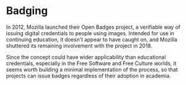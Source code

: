 <!--
SPDX-FileCopyrightText: 2025 John Colagioia <jcolag@colagioia.net>

SPDX-License-Identifier: AGPL-3.0-or-later
-->

# Badging

In 2012, Mozilla launched their Open Badges project, a verifiable way of issuing digital credentials to people using images.  Intended for use in continuing education, it doesn't appear to have caught on, and Mozilla shuttered its remaining involvement with the project in 2018.

Since the concept could have wider applicability than educational credentials, especially in the Free Software and Free Culture worlds, it seems worth building a minimal implementation of the process, so that projects can issue badges regardless of their adoption in academia.

